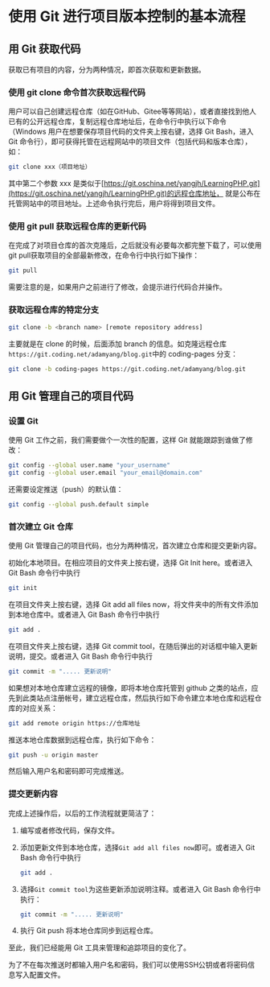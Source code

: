 # 使用 Git 进行项目版本控制的基本流程

## 用 Git 获取代码

获取已有项目的内容，分为两种情况，即首次获取和更新数据。

### 使用 git clone 命令首次获取远程代码

用户可以自己创建远程仓库（如在GitHub、Gitee等等网站），或者直接找到他人已有的公开远程仓库，复制远程仓库地址后，在命令行中执行以下命令（Windows 用户在想要保存项目代码的文件夹上按右键，选择 Git Bash，进入 Git 命令行），即可获得托管在远程网站中的项目文件（包括代码和版本仓库），如：

```sh
git clone xxx（项目地址）
```

其中第二个参数 xxx 是类似于[https://git.oschina.net/yangjh/LearningPHP.git](https://git.oschina.net/yangjh/LearningPHP.git)的远程仓库地址， 就是公布在托管网站中的项目地址。上述命令执行完后，用户将得到项目文件。

### 使用 git pull 获取远程仓库的更新代码

在完成了对项目仓库的首次克隆后，之后就没有必要每次都完整下载了，可以使用git pull获取项目的全部最新修改，在命令行中执行如下操作：

```sh
git pull
```

需要注意的是，如果用户之前进行了修改，会提示进行代码合并操作。

### 获取远程仓库的特定分支

```sh
git clone -b <branch name> [remote repository address]
```

主要就是在 clone 的时候，后面添加 branch 的信息。如克隆远程仓库`https://git.coding.net/adamyang/blog.git`中的 coding-pages 分支：

```sh
git clone -b coding-pages https://git.coding.net/adamyang/blog.git
```

## 用 Git 管理自己的项目代码

### 设置 Git

使用 Git 工作之前，我们需要做个一次性的配置，这样 Git 就能跟踪到谁做了修改：

```sh
git config --global user.name "your_username"
git config --global user.email "your_email@domain.com"
```

还需要设定推送（push）的默认值：

```sh
git config --global push.default simple
```

### 首次建立 Git 仓库

使用 Git 管理自己的项目代码，也分为两种情况，首次建立仓库和提交更新内容。

初始化本地项目。在相应项目的文件夹上按右键，选择 Git Init here。或者进入 Git Bash 命令行中执行

```sh
git init
```

在项目文件夹上按右键，选择 Git add all files now，将文件夹中的所有文件添加到本地仓库中。或者进入 Git Bash 命令行中执行

```sh
git add .
```

在项目文件夹上按右键，选择 Git commit tool，在随后弹出的对话框中输入更新说明，提交。或者进入 Git Bash 命令行中执行

```sh
git commit -m "..... 更新说明"
```

如果想对本地仓库建立远程的镜像，即将本地仓库托管到 github 之类的站点，应先到此类站点注册帐号，建立远程仓库，然后执行如下命令建立本地仓库和远程仓库的对应关系：

```sh
git add remote origin https://仓库地址
```

推送本地仓库数据到远程仓库，执行如下命令：

```sh
git push -u origin master
```

然后输入用户名和密码即可完成推送。

### 提交更新内容

完成上述操作后，以后的工作流程就更简洁了：

1. 编写或者修改代码，保存文件。
2. 添加更新文件到本地仓库，选择`Git add all files now`即可。或者进入 Git Bash 命令行中执行

    ```sh
    git add .
    ```

3. 选择`Git commit tool`为这些更新添加说明注释。或者进入 Git Bash 命令行中执行：

    ```sh
    git commit -m "..... 更新说明"
    ```

4. 执行 Git push 将本地仓库同步到远程仓库。

至此，我们已经能用 Git 工具来管理和追踪项目的变化了。

为了不在每次推送时都输入用户名和密码，我们可以使用SSH公钥或者将密码信息写入配置文件。
